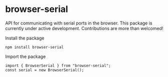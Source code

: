 # browser-serial

API for communicating with serial ports in the browser. This package is currently under active development. Contributions are more than welcomed!

Install the package

```
npm install browser-serial
```

Import the package

```
import { BrowserSerial } from "browser-serial";
const serial = new BrowserSerial();
```
